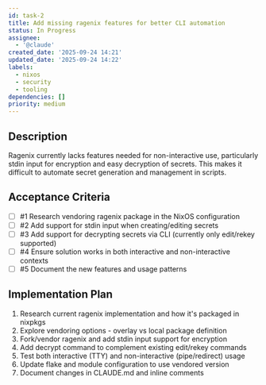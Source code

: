```yaml
---
id: task-2
title: Add missing ragenix features for better CLI automation
status: In Progress
assignee:
  - '@claude'
created_date: '2025-09-24 14:21'
updated_date: '2025-09-24 14:22'
labels:
  - nixos
  - security
  - tooling
dependencies: []
priority: medium
---
```


## Description

<!-- SECTION:DESCRIPTION:BEGIN -->
Ragenix currently lacks features needed for non-interactive use, particularly stdin input for encryption and easy decryption of secrets. This makes it difficult to automate secret generation and management in scripts.
<!-- SECTION:DESCRIPTION:END -->

## Acceptance Criteria
<!-- AC:BEGIN -->
- [ ] #1 Research vendoring ragenix package in the NixOS configuration
- [ ] #2 Add support for stdin input when creating/editing secrets
- [ ] #3 Add support for decrypting secrets via CLI (currently only edit/rekey supported)
- [ ] #4 Ensure solution works in both interactive and non-interactive contexts
- [ ] #5 Document the new features and usage patterns
<!-- AC:END -->

## Implementation Plan

<!-- SECTION:PLAN:BEGIN -->
1. Research current ragenix implementation and how it's packaged in nixpkgs
2. Explore vendoring options - overlay vs local package definition
3. Fork/vendor ragenix and add stdin input support for encryption
4. Add decrypt command to complement existing edit/rekey commands
5. Test both interactive (TTY) and non-interactive (pipe/redirect) usage
6. Update flake and module configuration to use vendored version
7. Document changes in CLAUDE.md and inline comments
<!-- SECTION:PLAN:END -->
